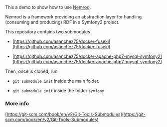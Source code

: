 
This a demo to show how to use [Nemrod](https://github.com/conjecto/nemrod).

Nemrod is a framework providing an abstraction layer for handling (consuming and producing) RDF in a Symfony2 project.

This repository contains two submodules

* [https://github.com/asanchez75/docker-fuseki](https://github.com/asanchez75/docker-fuseki)

* [https://github.com/asanchez75/docker-apache-php7-mysql-symfony2](https://github.com/asanchez75/docker-apache-php7-mysql-symfony2)

Then, once is cloned, run

* ``git submodule init`` inside the main folder.

*  ``git submodule init`` inside the folder ``symfony``

### More info

[https://git-scm.com/book/en/v2/Git-Tools-Submodules](https://git-scm.com/book/en/v2/Git-Tools-Submodules)

